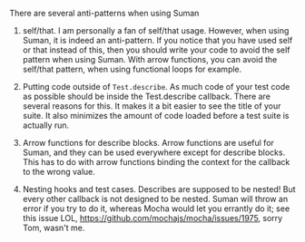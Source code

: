 There are several anti-patterns when using Suman


1. self/that. I am personally a fan of self/that usage. However, when using Suman, it is indeed an anti-pattern. If you notice that you
have used self or that instead of this, then you should write your code to avoid the self pattern when using Suman. With arrow functions, you can
avoid the self/that pattern, when using functional loops for example.

2. Putting code outside of ```Test.describe```. As much code of your test code as possible should be inside the Test.describe callback.
There are several reasons for this. It makes it a bit easier to see the title of your suite. It also minimizes the 
amount of code loaded before a test suite is actually run.

3. Arrow functions for describe blocks. Arrow functions are useful for Suman, and they can be used everywhere except 
for describe blocks. This has to do with arrow functions binding the context for the callback to the wrong value.

4. Nesting hooks and test cases. Describes are supposed to be nested! But every other callback is not designed to be nested.
Suman will throw an error if you try to do it, whereas Mocha would let you errantly do it; see this issue LOL,
https://github.com/mochajs/mocha/issues/1975, sorry Tom, wasn't me.



